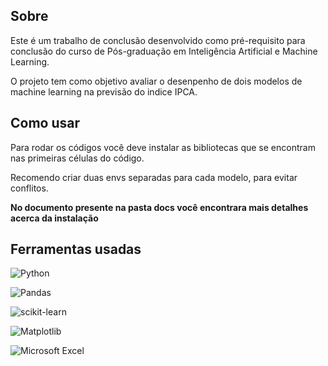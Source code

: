 ## Sobre

Este é um trabalho de conclusão desenvolvido como pré-requisito para conclusão do curso de Pós-graduação em Inteligência Artificial e Machine Learning.

O projeto tem como objetivo avaliar o desenpenho de dois modelos de machine learning na previsão do indice IPCA.

## Como usar

Para rodar os códigos você deve instalar as bibliotecas que se encontram nas primeiras células do código. 

Recomendo criar duas envs separadas para cada modelo, para evitar conflitos. 

**No documento presente na pasta docs você encontrara mais detalhes acerca da instalação**

## Ferramentas usadas

![Python](https://img.shields.io/badge/python-3670A0?style=for-the-badge&logo=python&logoColor=ffdd54)

![Pandas](https://img.shields.io/badge/pandas-%23150458.svg?style=for-the-badge&logo=pandas&logoColor=white)

![scikit-learn](https://img.shields.io/badge/scikit--learn-%23F7931E.svg?style=for-the-badge&logo=scikit-learn&logoColor=white)

![Matplotlib](https://img.shields.io/badge/Matplotlib-%23ffffff.svg?style=for-the-badge&logo=Matplotlib&logoColor=black)

![Microsoft Excel](https://img.shields.io/badge/Microsoft_Excel-217346?style=for-the-badge&logo=microsoft-excel&logoColor=white)
